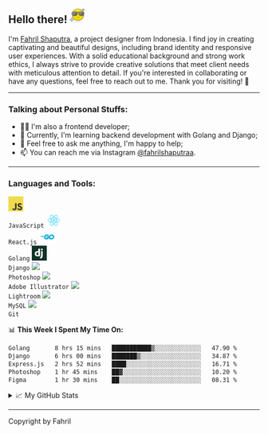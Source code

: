 ## Hello there! <img src="emoji.svg" width="30px">

I'm [Fahril Shaputra](https://fahril.site), a project designer from Indonesia. I find joy in creating captivating and beautiful designs, including brand identity and responsive user experiences. With a solid educational background and strong work ethics, I always strive to provide creative solutions that meet client needs with meticulous attention to detail. If you're interested in collaborating or have any questions, feel free to reach out to me. Thank you for visiting! 🚀

---

### Talking about Personal Stuffs:

- 👨‍💻 I'm also a frontend developer;
- 🌱 Currently, I'm learning backend development with Golang and Django;
- 💬 Feel free to ask me anything, I'm happy to help;
- 📫 You can reach me via Instagram [@fahrilshaputraa](https://www.instagram.com/fahrilshaputraa/).

---

### Languages and Tools:  

<code><img height="30" src="https://raw.githubusercontent.com/github/explore/80688e429a7d4ef2fca1e82350fe8e3517d3494d/topics/javascript/javascript.png"> JavaScript</code>
<code><img height="30" src="https://raw.githubusercontent.com/github/explore/80688e429a7d4ef2fca1e82350fe8e3517d3494d/topics/react/react.png"> React.js</code>
<code><img height="30" src="https://github.com/edent/SuperTinyIcons/blob/d190e37443ed7a09f39017cbf06d1b6be82d06e1/images/reference/Go-Logo_Blue.svg"> Golang</code>
<code><img height="30" src="https://github.com/edent/SuperTinyIcons/blob/d190e37443ed7a09f39017cbf06d1b6be82d06e1/images/reference/djangoproject.png"> Django</code>
<code><img height="30" src="https://upload.wikimedia.org/wikipedia/commons/thumb/a/af/Adobe_Photoshop_CC_icon.svg/1024px-Adobe_Photoshop_CC_icon.svg.png"> Photoshop</code>
<code><img height="30" src="https://upload.wikimedia.org/wikipedia/commons/thumb/f/fb/Adobe_Illustrator_CC_icon.svg/1200px-Adobe_Illustrator_CC_icon.svg.png"> Adobe Illustrator</code>
<code><img height="30" src="https://upload.wikimedia.org/wikipedia/commons/thumb/b/b6/Adobe_Photoshop_Lightroom_CC_logo.svg/120px-Adobe_Photoshop_Lightroom_CC_logo.svg.png"> Lightroom</code>
<code><img height="30" src="https://www.mysql.com/common/logos/logo-mysql-170x115.png"> MySQL</code>
<code><img height="30" src="https://git-scm.com/images/logos/downloads/Git-Icon-1788C.png"> Git</code>

📊 **This Week I Spent My Time On:**
<!--START_SECTION:waka-->
```text
Golang       8 hrs 15 mins   ███████████▒░░░░░░░░░░░░░   47.90 % 
Django       6 hrs 00 mins   ███████▒░░░░░░░░░░░░░░░░░   34.87 % 
Express.js   2 hrs 52 mins   ████░░░░░░░░░░░░░░░░░░░░░   16.71 % 
Photoshop    1 hr 45 mins    ██▓░░░░░░░░░░░░░░░░░░░░░░   10.20 % 
Figma        1 hr 30 mins    ██░░░░░░░░░░░░░░░░░░░░░░░   08.31 % 
```
<!--END_SECTION:waka-->

<details>
<summary>📈 My GitHub Stats</summary>

<p align="center"> <img src="https://github-readme-stats.vercel.app/api?username=fahrilshaputraa&show_icons=true&theme=gotham" alt="fahrilshaputraa" />

</details>

-----
<span>Copyright by Fahril</span>
